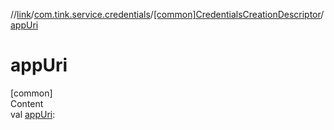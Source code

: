 //[link](../../index.md)/[com.tink.service.credentials](../index.md)/[[common]CredentialsCreationDescriptor](index.md)/[appUri](app-uri.md)



# appUri  
[common]  
Content  
val [appUri](app-uri.md): <ERROR CLASS>  




